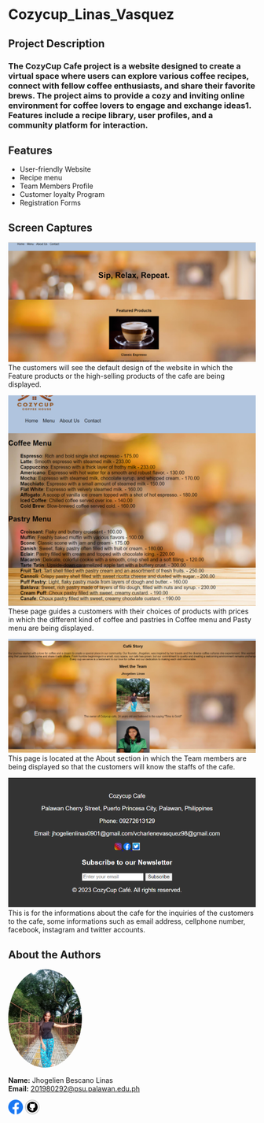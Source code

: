 # Cozycup_Linas_Vasquez  

## Project Description  
### The CozyCup Cafe project is a website designed to create a virtual space where users can explore various coffee recipes, connect with fellow coffee enthusiasts, and share their favorite brews. The project aims to provide a cozy and inviting online environment for coffee lovers to engage and exchange ideas1. Features include a recipe library, user profiles, and a community platform for interaction.  

## Features  
* User-friendly Website
* Recipe menu
* Team Members Profile
* Customer loyalty Program
* Registration Forms

## Screen Captures  
![Homepage IMG](https://github.com/gelien0901/Cozycup_Linas_Vasquez/blob/main/homepage.png)  
The customers will see the default design of the website in which the Feature products or the high-selling products of the cafe are being displayed.  

![Menus IMG](https://github.com/gelien0901/Cozycup_Linas_Vasquez/blob/main/Menus.png)  
These page guides a customers with their choices of products with prices in which the different kind of coffee and pastries in Coffee menu and Pasty menu are being displayed.  

![member IMG](https://github.com/gelien0901/Cozycup_Linas_Vasquez/blob/main/member.png)  
This page is located at the About section in which the Team members are being displayed so that the customers will know the staffs of the cafe.  

![contact IMG](https://github.com/gelien0901/Cozycup_Linas_Vasquez/blob/main/contact.png)  
This is for the informations about the cafe for the inquiries of the customers to the cafe, some informations such as email address, cellphone number, facebook, instagram and twitter accounts.  



## About the Authors  
<img src="https://github.com/gelien0901/Cozycup_Linas_Vasquez/blob/main/jhel.jpg" width="150" style="border-radius: 50%">  


**Name:** Jhogelien Bescano Linas  
**Email:** 201980292@psu.palawan.edu.ph  

[<img src="facebook-icon.png" width="30px" height= "30px">](https://www.facebook.com/neilegohj.sanil/) [<img src="github-icon.jpg" width="30px" height= "30px">](https://github.com/gelien0901)
